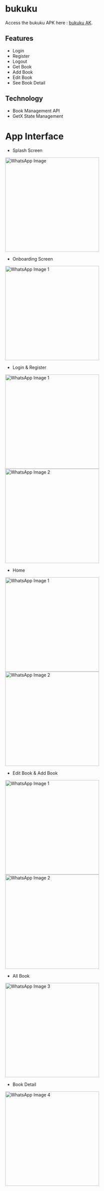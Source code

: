 # bukuku
Access the bukuku APK here : [bukuku AK](https://drive.google.com/drive/folders/1uBJGICwern57fcznFu2HxNLy4OVd0pWF?usp=sharing).

## Features
- Login
- Register
- Logout
- Get Book
- Add Book
- Edit Book
- See Book Detail
  
## Technology
- Book Management API 
- GetX State Management

# App Interface
* Splash Screen
<img src="https://github.com/3henzijuandri3/bukuku/assets/89207690/9cb3d943-3a3d-43ad-9ef2-2e77254fbacd" alt="WhatsApp Image" width="300">

<br>

* Onboarding Screen
<img src="https://github.com/3henzijuandri3/bukuku/assets/89207690/3d5e6282-fdb5-4b30-97d6-db6a6db65cb2" alt="WhatsApp Image 1" width="300">

<br>

* Login & Register
<img src="https://github.com/3henzijuandri3/bukuku/assets/89207690/9dbcb16f-ba4b-463d-8e38-6cf0992d3d2e" alt="WhatsApp Image 1" width="300">
<img src="https://github.com/3henzijuandri3/bukuku/assets/89207690/4b0ea124-e02c-4599-90e6-18ac7b652320" alt="WhatsApp Image 2" width="300">

<br>

* Home
<img src="https://github.com/3henzijuandri3/bukuku/assets/89207690/4a81bfd2-3615-4320-bc32-7fda674546e1" alt="WhatsApp Image 1" width="300">
<img src="https://github.com/3henzijuandri3/bukuku/assets/89207690/f3fca827-a485-4acd-a6fd-f2bab5139aab" alt="WhatsApp Image 2" width="300">

<br>

* Edit Book & Add Book
<img src="https://github.com/3henzijuandri3/bukuku/assets/89207690/6b4ef872-1ca5-495b-89ce-f48ea42b20bc" alt="WhatsApp Image 1" width="300">
<img src="https://github.com/3henzijuandri3/bukuku/assets/89207690/4fa0abd0-a4ff-468c-aade-936f76d8d3b8" alt="WhatsApp Image 2" width="300">

<br>

* All Book
<img src="https://github.com/3henzijuandri3/bukuku/assets/89207690/5bb16b9b-cdb2-4a64-b487-99a67f80980e" alt="WhatsApp Image 3" width="300">

  <br>
  
* Book Detail
<img src="https://github.com/3henzijuandri3/bukuku/assets/89207690/fb8a3e7b-0f3a-465e-b586-a8d73ebcd493" alt="WhatsApp Image 4" width="300">
